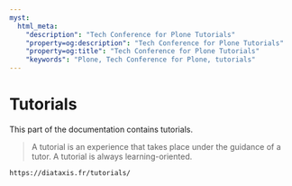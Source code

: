 ```yaml
---
myst:
  html_meta:
    "description": "Tech Conference for Plone Tutorials"
    "property=og:description": "Tech Conference for Plone Tutorials"
    "property=og:title": "Tech Conference for Plone Tutorials"
    "keywords": "Plone, Tech Conference for Plone, tutorials"
---
```


# Tutorials

This part of the documentation contains tutorials.

> A tutorial is an experience that takes place under the guidance of a tutor.
> A tutorial is always learning-oriented.

```{seealso}
https://diataxis.fr/tutorials/
```
